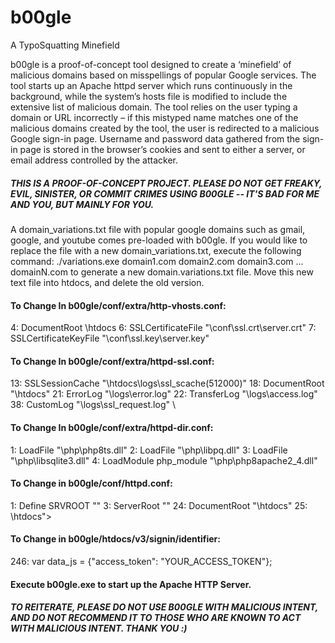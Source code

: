 # b00gle
A TypoSquatting Minefield




b00gle is a proof-of-concept tool designed to create a ‘minefield’ of malicious domains based on misspellings of popular Google services. The tool starts up an Apache httpd server which runs continuously in the background, while the system’s hosts file is modified to include the extensive list of malicious domain. The tool relies on the user typing a domain or URL incorrectly – if this mistyped name matches one of the malicious domains created by the tool, the user is redirected to a malicious Google sign-in page. Username and password data gathered from the sign-in page is stored in the browser’s cookies and sent to either a server, or email address controlled by the attacker.

<h5> THIS IS A PROOF-OF-CONCEPT PROJECT. PLEASE DO NOT GET FREAKY, EVIL, SINISTER, OR COMMIT CRIMES USING B00GLE -- IT'S BAD FOR ME AND YOU, BUT MAINLY FOR YOU. </h5>

A domain_variations.txt file with popular google domains such as gmail, google, and youtube comes pre-loaded with b00gle. If you would like to replace the file with a new domain_variations.txt, execute the following command:
	./variations.exe domain1.com domain2.com domain3.com ... domainN.com
to generate a new domain.variations.txt file. Move this new text file into htdocs, and delete the old version.


<p><h4> To Change In b00gle/conf/extra/http-vhosts.conf: </h4>
	4:	DocumentRoot <PATH TO B00GLE>\htdocs
	6:	SSLCertificateFile "<PATH TO B00GLE>\conf\ssl.crt\server.crt"
	7:	SSLCertificateKeyFile "<PATH TO B00GLE>\conf\ssl.key\server.key"</p>

<p><h4> To Change In b00gle/conf/extra/httpd-ssl.conf: </h4>
	13:	SSLSessionCache "<PATH TO B00GLE>\htdocs\logs\ssl_scache(512000)"
	18:	DocumentRoot "<PATH TO B00GLE>\htdocs"
	21: ErrorLog "<PATH TO B00GLE>\logs\error.log"
	22:	TransferLog "<PATH TO B00GLE>\logs\access.log"
	38:	CustomLog "<PATH TO B00GLE>\logs\ssl_request.log" \</p>
	
<p><h4> To Change In b00gle/conf/extra/httpd-dir.conf: </h4>
	1:	LoadFile "<PATH TO B00GLE>\php\php8ts.dll"
	2:	LoadFile "<PATH TO B00GLE>\php\libpq.dll"
	3:	LoadFile "<PATH TO B00GLE>\php\libsqlite3.dll"
	4:	LoadModule php_module "<PATH TO B00GLE>\php\php8apache2_4.dll"</p>

<p><h4> To Change in b00gle/conf/httpd.conf: </h4>
	1:	Define SRVROOT "<PATH TO B00GLE>"
	3:	ServerRoot "<PATH TO B00GLE>"
	24:	DocumentRoot "<PATH TO B00GLE>\htdocs"
	25:	<Directory "<PATH TO B00GLE>\htdocs"></p>
	
<p><h4> To Change in b00gle/htdocs/v3/signin/identifier: </h4>
	246: var data_js = {"access_token": "YOUR_ACCESS_TOKEN"};</p>
	

<h4> Execute b00gle.exe to start up the Apache HTTP Server. </h4>

<h5> TO REITERATE, PLEASE DO NOT USE B00GLE WITH MALICIOUS INTENT, AND DO NOT RECOMMEND IT TO THOSE WHO ARE KNOWN TO ACT WITH MALICIOUS INTENT. THANK YOU :) </h5>
